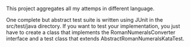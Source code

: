 This project aggregates all my attemps in different language.

One complete but abstract test suite is written using JUnit in the src/test/java directory.
If you want to test your implementation, you just have to create a class that implements the RomanNumeralsConverter interface and a test class that extends AbstractRomanNumeralsKataTest.

